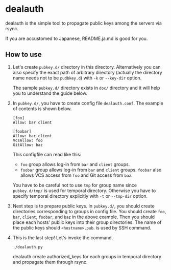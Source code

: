 dealauth
===========================================================================

dealauth is the simple tool to propagate public keys among the servers via rsync.

If you are accustomed to Japanese, README.ja.md is good for you.

How to use
---------------------------------------------------------------------------

1. Let's create `pubkey.d/` directory in this directory. Alternatively you can also specify the exact path of arbitrary directory (actually the directory name needs not to be `pudbkey.d`) with `-k` or `--key-dir` option.

   The sample `pubkey.d/` directory exists in `doc/` directory and it will help you to understand the guide below.

2. In `pubkey.d/`, you have to create config file `dealauth.conf`. The example of contents is shown below.

   ```
   [foo]
   Allow: bar client

   [foobar]
   Allow: bar client
   VcsAllow: foo
   GitAllow: baz
   ```

   This configfile can read like this:
    * `foo` group allows log-in from `bar` and `client` groups.
    * `foobar` group allows log-in from `bar` and `client` groups.
      `foobar` also allows VCS access from `foo` and Git access from `baz`.

   You have to be careful not to use `tmp` for group name since `pubkey.d/tmp/` is used for temporal directory. Otherwise you have to specify temporal directory explicitly with `-t` or `--tmp-dir` option.

3. Next step is to prepare public keys. In `pubkey.d/`, you should create directories corresponding to groups in config file. You should create `foo`, `bar`, `client`, `foobar`, and `baz` in the above example. Then you should place each hosts' public keys into their group directories. The name of the public keys should `<hostname>.pub`. <hostname> is used by SSH command.

4. This is the last step! Let's invoke the command.

   ```
   ./dealauth.py
   ```

   dealauth create authorized_keys for each groups in temporal directory and propagate them through rsync.
